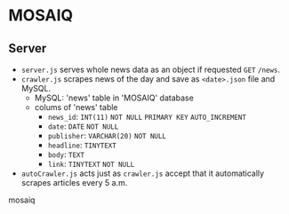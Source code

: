 # MOSAIQ
## Server  
- `server.js` serves whole news data as an object if requested `GET` `/news`.  
- `crawler.js` scrapes news of the day and save as `<date>.json` file and MySQL.  
  + MySQL: 'news' table in 'MOSAIQ' database  
  + colums of 'news' table  
    * `news_id`: `INT(11)` `NOT NULL` `PRIMARY KEY` `AUTO_INCREMENT`  
    * `date`: `DATE` `NOT NULL`  
    * `publisher`: `VARCHAR(20)` `NOT NULL`  
    * `headline`: `TINYTEXT`  
    * `body`: `TEXT`  
    * `link`: `TINYTEXT` `NOT NULL`  
- `autoCrawler.js` acts just as `crawler.js` accept that it automatically scrapes articles every 5 a.m.  


mosaiq  

